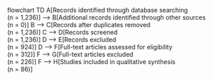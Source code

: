 flowchart TD
    A[Records identified through database searching<br>(n = 1,236)] --> B[Additional records identified through other sources<br>(n = 0)]
    B --> C[Records after duplicates removed<br>(n = 1,236)]
    C --> D[Records screened<br>(n = 1,236)]
    D --> E[Records excluded<br>(n = 924)]
    D --> F[Full-text articles assessed for eligibility<br>(n = 312)]
    F --> G[Full-text articles excluded<br>(n = 226)]
    F --> H[Studies included in qualitative synthesis<br>(n = 86)]
